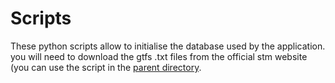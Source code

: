 # Scripts

These python scripts allow to initialise the database used by the application.
you will need to download the gtfs .txt files from the official stm website (you can use
the script in the [parent directory](..).